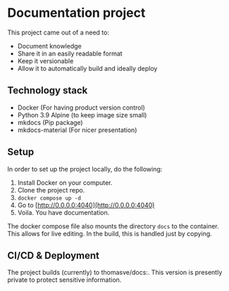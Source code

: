 # Documentation project

This project came out of a need to:

- Document knowledge 
- Share it in an easily readable format
- Keep it versionable
- Allow it to automatically build and ideally deploy

## Technology stack

- Docker (For having product version control)
- Python 3.9 Alpine (to keep image size small)
- mkdocs (Pip package)
- mkdocs-material (For nicer presentation)

## Setup

In order to set up the project locally, do the following:

1. Install Docker on your computer.
2. Clone the project repo.
3. `docker compose up -d`
4. Go to [http://0.0.0.0:4040](http://0.0.0.0:4040)
5. Voila. You have documentation.

The docker compose file also mounts the directory `docs` to the container. This allows for live editing. In the build, this is handled just by copying.

## CI/CD & Deployment

The project builds (currently) to thomasve/docs:<version>. This version is presently private to protect sensitive information.
